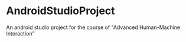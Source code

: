 # AndroidStudioProject
An android studio project for the course of "Advanced Human-Machine Interaction"
